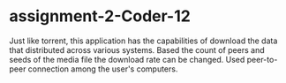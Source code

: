 # assignment-2-Coder-12
Just like torrent, this application has the capabilities of download the data that distributed across various systems. Based the count of peers and seeds of the media file the download rate can be changed. Used peer-to-peer connection among the user's computers. 
